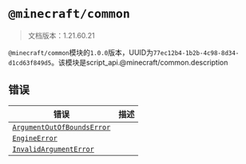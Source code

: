 # `@minecraft/common`

> 文档版本：1.21.60.21

`@minecraft/common`模块的`1.0.0`版本，UUID为`77ec12b4-1b2b-4c98-8d34-d1cd63f849d5`。该模块是script_api.@minecraft/common.description

## 错误

|错误|描述|
|---|---|
|[`ArgumentOutOfBoundsError`](./argumentoutofboundserror.md)||
|[`EngineError`](./engineerror.md)||
|[`InvalidArgumentError`](./invalidargumenterror.md)||
